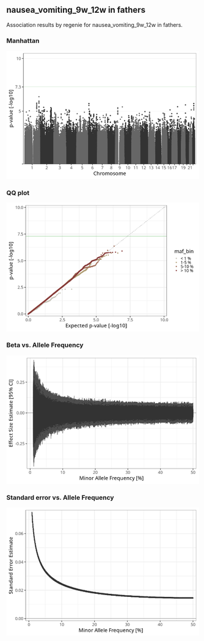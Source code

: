 ## nausea_vomiting_9w_12w in fathers
Association results by regenie for nausea_vomiting_9w_12w in fathers.
### Manhattan
![](figures/pop_fathers_pheno_nausea_vomiting_9w_12w_mh.png)
### QQ plot
![](figures/pop_fathers_pheno_nausea_vomiting_9w_12w_qq.png)
### Beta vs. Allele Frequency
![](figures/pop_fathers_pheno_nausea_vomiting_9w_12w_beta_af.png)
### Standard error vs. Allele Frequency
![](figures/pop_fathers_pheno_nausea_vomiting_9w_12w_se_af.png)
